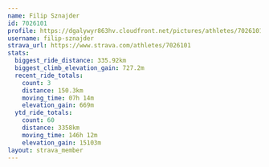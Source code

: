 ```yaml
---
name: Filip Sznajder
id: 7026101
profile: https://dgalywyr863hv.cloudfront.net/pictures/athletes/7026101/2123836/19/large.jpg
username: filip-sznajder
strava_url: https://www.strava.com/athletes/7026101
stats:
  biggest_ride_distance: 335.92km
  biggest_climb_elevation_gain: 727.2m
  recent_ride_totals:
    count: 3
    distance: 150.3km
    moving_time: 07h 14m
    elevation_gain: 669m
  ytd_ride_totals:
    count: 60
    distance: 3358km
    moving_time: 146h 12m
    elevation_gain: 15103m
layout: strava_member
--- 
```

